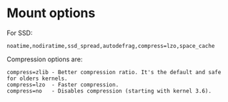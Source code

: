 Mount options
=============

For SSD:

    noatime,nodiratime,ssd_spread,autodefrag,compress=lzo,space_cache

Compression options are:

    compress=zlib - Better compression ratio. It's the default and safe for olders kernels.
    compress=lzo  - Faster compression.
    compress=no   - Disables compression (starting with kernel 3.6).

